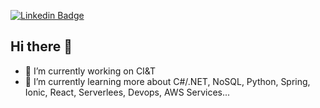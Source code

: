 [![Linkedin Badge](https://img.shields.io/badge/-LinkedIn-blue?style=flat-square&logo=Linkedin&logoColor=white&link=https://www.linkedin.com/in/sidney-rodrigues-54849190/)](https://www.linkedin.com/in/sidney-rodrigues-54849190/) 
<br/>

## Hi there 👋

<!--
**sidaoswat/sidaoswat** is a ✨ _special_ ✨ repository because its `README.md` (this file) appears on your GitHub profile.

Here are some ideas to get you started:
-->


- 🔭 I’m currently working on CI&T
- 🌱 I’m currently learning more about C#/.NET, NoSQL, Python, Spring, Ionic, React, Serverlees, Devops, AWS Services...
<!-- - 👯 I’m looking to collaborate on ...
- 🤔 I’m looking for help with ...
- 💬 Ask me about ...
- 📫 How to reach me: ...
- 😄 Pronouns: ...
- ⚡ Fun fact: ... -->

